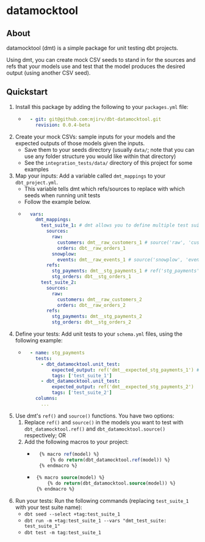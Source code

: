 # datamocktool

## About
datamocktool (dmt) is a simple package for unit testing dbt projects.

Using dmt, you can create mock CSV seeds to stand in for the sources and refs that your models use
and test that the model produces the desired output (using another CSV seed).

## Quickstart
1. Install this package by adding the following to your `packages.yml` file:
    * ```yaml
        - git: git@github.com:mjirv/dbt-datamocktool.git
          revision: 0.0.4-beta
2. Create your mock CSVs: sample inputs for your models and the expected outputs of those models given the inputs.
    * Save them to your seeds directory (usually `data/`; note that you can use any folder structure you would like within that directory)
    * See the `integration_tests/data/` directory of this project for some examples
3. Map your inputs: Add a variable called `dmt_mappings` to your `dbt_project.yml`. 
    * This variable tells dmt which refs/sources to replace with which seeds when running unit tests
    * Follow the example below.
    * ```yaml
        vars:
          dmt_mappings:
            test_suite_1: # dmt allows you to define multiple test suites so that you can define multiple tests for the same model
              sources:
                raw:
                  customers: dmt__raw_customers_1 # source('raw', 'customers') becomes ref('dmt__raw_customers_1')
                  orders: dbt__raw_orders_1
                snowplow:
                  events: dmt__raw_events_1 # source('snowplow', 'events') becomes ref('dmt__raw_events_1')
              refs:
                stg_payments: dmt__stg_payments_1 # ref('stg_payments') becomes ref('dmt__stg_payments_1')
                stg_orders: dbt__stg_orders_1
            test_suite_2:
              sources:
                raw:
                  customers: dmt__raw_customers_2
                  orders: dbt__raw_orders_2
              refs:
                stg_payments: dmt__stg_payments_2
                stg_orders: dbt__stg_orders_2
4. Define your tests: Add unit tests to your `schema.yml` files, using the following example: 
    * ```yaml
        - name: stg_payments
          tests:
            - dbt_datamocktool.unit_test:
                expected_output: ref('dmt__expected_stg_payments_1') # this is a seed
                tags: ['test_suite_1']
            - dbt_datamocktool.unit_test:
                expected_output: ref('dmt__expected_stg_payments_2')
                tags: ['test_suite_2']
          columns:
            ...
5. Use dmt's `ref()` and `source()` functions. You have two options:
    1. Replace `ref()` and `source()` in the models you want to test with `dbt_datamocktool.ref()` and `dbt_datamocktool.source()` respectively; OR
    2. Add the following macros to your project:
        * ```sql
            {% macro ref(model) %}
                {% do return(dbt_datamocktool.ref(model)) %}
            {% endmacro %}
        *  ```sql
            {% macro source(model) %}
                {% do return(dbt_datamocktool.source(model)) %}
            {% endmacro %}
5. Run your tests: Run the following commands (replacing `test_suite_1` with your test suite name): 
    * `dbt seed --select +tag:test_suite_1`
    * `dbt run -m +tag:test_suite_1 --vars "dmt_test_suite: test_suite_1"`
    * `dbt test -m tag:test_suite_1`
        
